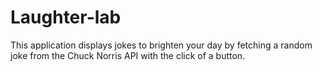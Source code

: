 # Laughter-lab
This application displays jokes to brighten your day by fetching a random joke from the Chuck Norris API with the click of a button.
